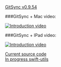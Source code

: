 [GitSync v0.9.54](https://github.com/eonist/GitSync/releases/tag/0.9.54) 



###GitSync + Mac video:
 
[![Introduction video](https://cloud.githubusercontent.com/assets/11816788/10416795/8eb417a6-7025-11e5-9d19-7d5436d310d6.png)](https://vimeo.com/gitsync/intro)



###GitSync + IPad video:
  
[![Introduction video](https://cloud.githubusercontent.com/assets/11816788/10416796/8eb5d1c2-7025-11e5-87bf-9bde8b77ce67.png)](https://vimeo.com/gitsync/ipad)




[Current source code](https://github.com/eonist/GitSync/)  
[In progress swift-utils](https://github.com/eonist/swift-utils/)

